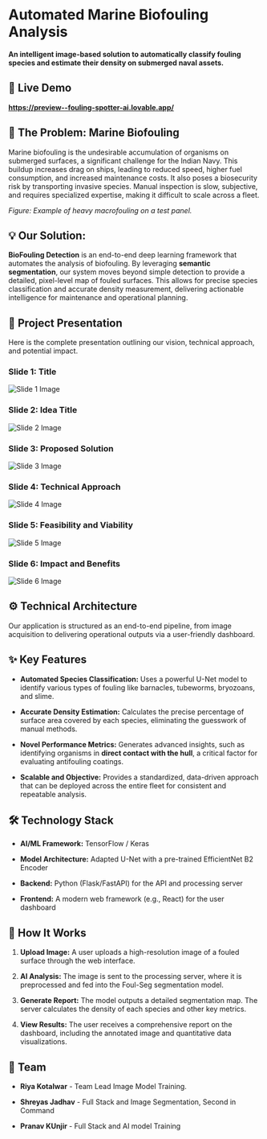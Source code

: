 # Automated Marine Biofouling Analysis

**An intelligent image-based solution to automatically classify fouling species and estimate their density on submerged naval assets.**

## 🎥 Live Demo

**https://preview--fouling-spotter-ai.lovable.app/**

## 🌊 The Problem: Marine Biofouling

Marine biofouling is the undesirable accumulation of organisms on submerged surfaces, a significant challenge for the Indian Navy. This buildup increases drag on ships, leading to reduced speed, higher fuel consumption, and increased maintenance costs. It also poses a biosecurity risk by transporting invasive species. Manual inspection is slow, subjective, and requires specialized expertise, making it difficult to scale across a fleet.

_Figure: Example of heavy macrofouling on a test panel._

## 💡 Our Solution:

**BioFouling Detection** is an end-to-end deep learning framework that automates the analysis of biofouling. By leveraging **semantic segmentation**, our system moves beyond simple detection to provide a detailed, pixel-level map of fouled surfaces. This allows for precise species classification and accurate density measurement, delivering actionable intelligence for maintenance and operational planning.

## 📝 Project Presentation

Here is the complete presentation outlining our vision, technical approach, and potential impact.

### **Slide 1: Title**

![Slide 1 Image](./asset/1.png)

### **Slide 2: Idea Title**

![Slide 2 Image](./asset/2.png)

### **Slide 3: Proposed Solution**

![Slide 3 Image](./asset/3.png)

### **Slide 4: Technical Approach**

![Slide 4 Image](./asset/4.png)

### **Slide 5: Feasibility and Viability**

![Slide 5 Image](./asset/5.png)

### **Slide 6: Impact and Benefits**

![Slide 6 Image](./asset/6.png)

## ⚙️ Technical Architecture

Our application is structured as an end-to-end pipeline, from image acquisition to delivering operational outputs via a user-friendly dashboard.

## ✨ Key Features

- **Automated Species Classification:** Uses a powerful U-Net model to identify various types of fouling like barnacles, tubeworms, bryozoans, and slime.

- **Accurate Density Estimation:** Calculates the precise percentage of surface area covered by each species, eliminating the guesswork of manual methods.

- **Novel Performance Metrics:** Generates advanced insights, such as identifying organisms in **direct contact with the hull**, a critical factor for evaluating antifouling coatings.

- **Scalable and Objective:** Provides a standardized, data-driven approach that can be deployed across the entire fleet for consistent and repeatable analysis.

## 🛠️ Technology Stack

- **AI/ML Framework:** TensorFlow / Keras

- **Model Architecture:** Adapted U-Net with a pre-trained EfficientNet B2 Encoder

- **Backend:** Python (Flask/FastAPI) for the API and processing server

- **Frontend:** A modern web framework (e.g., React) for the user dashboard

## 🚀 How It Works

1. **Upload Image:** A user uploads a high-resolution image of a fouled surface through the web interface.

2. **AI Analysis:** The image is sent to the processing server, where it is preprocessed and fed into the Foul-Seg segmentation model.

3. **Generate Report:** The model outputs a detailed segmentation map. The server calculates the density of each species and other key metrics.

4. **View Results:** The user receives a comprehensive report on the dashboard, including the annotated image and quantitative data visualizations.

## 👥 Team

- **Riya Kotalwar** - Team Lead Image Model Training.

- **Shreyas Jadhav** - Full Stack and Image Segmentation, Second in Command

- **Pranav KUnjir** - Full Stack and AI model Training
